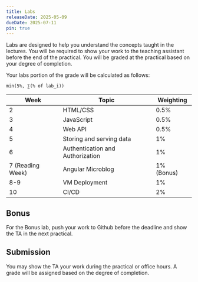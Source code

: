 ```yaml
---
title: Labs
releaseDate: 2025-05-09
dueDate: 2025-07-11
pin: true
---
```


Labs are designed to help you understand the concepts taught in the lectures. You will be required to show your work to the teaching assistant before the end of the practical. You will be graded at the practical based on your degree of completion.

Your labs portion of the grade will be calculated as follows:

```
min(5%, ∑(% of lab_i))
```

| Week             | Topic                            | Weighting  |
| ---------------- | -------------------------------- | ---------- |
| 2                | HTML/CSS                         | 0.5%       |
| 3                | JavaScript                       | 0.5%       |
| 4                | Web API                          | 0.5%       |
| 5                | Storing and serving data         | 1%         |
| 6                | Authentication and Authorization | 1%         |
| 7 (Reading Week) | Angular Microblog                | 1% (Bonus) |
| 8-9              | VM Deployment                    | 1%         |
| 10               | CI/CD                            | 2%         |

## Bonus

For the Bonus lab, push your work to Github before the deadline and show the TA in the next practical.

## Submission

You may show the TA your work during the practical or office hours. A grade will be assigned
based on the degree of completion.
